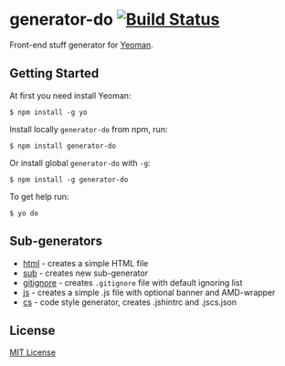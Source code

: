 # generator-do [![Build Status](https://secure.travis-ci.org/albburtsev/generator-do.png?branch=master)](https://travis-ci.org/albburtsev/generator-do)

Front-end stuff generator for [Yeoman](http://yeoman.io).

## Getting Started

At first you need install Yeoman:

```
$ npm install -g yo
```

Install locally ```generator-do``` from npm, run:

```
$ npm install generator-do
```

Or install global ```generator-do``` with ```-g```:

```
$ npm install -g generator-do
```

To get help run:

```
$ yo do
```

## Sub-generators

 * [html](html/) - creates a simple HTML file
 * [sub](sub/) - creates new sub-generator
 * [gitignore](gitignore/) - creates ```.gitignore``` file with default ignoring list
 * [js](js/) - creates a simple .js file with optional banner and AMD-wrapper
 * [cs](cs/) - code style generator, creates .jshintrc and .jscs.json

## License

[MIT License](http://en.wikipedia.org/wiki/MIT_License)
